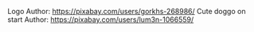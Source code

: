 Logo Author: https://pixabay.com/users/gorkhs-268986/
Cute doggo on start Author: https://pixabay.com/users/lum3n-1066559/